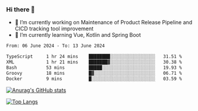### Hi there 👋

- 🔭 I’m currently working on Maintenance of Product Release Pipeline and CICD tracking tool improvement
- 🌱 I’m currently learning Vue, Kotlin and Spring Boot

<!--START_SECTION:waka-->

```txt
From: 06 June 2024 - To: 13 June 2024

TypeScript     1 hr 24 mins    ████████░░░░░░░░░░░░░░░░░   31.51 %
XML            1 hr 21 mins    ███████▓░░░░░░░░░░░░░░░░░   30.38 %
Bash           53 mins         █████░░░░░░░░░░░░░░░░░░░░   19.93 %
Groovy         18 mins         █▓░░░░░░░░░░░░░░░░░░░░░░░   06.71 %
Docker         9 mins          █░░░░░░░░░░░░░░░░░░░░░░░░   03.59 %
```

<!--END_SECTION:waka-->

[![Anurag's GitHub stats](https://github-readme-stats.vercel.app/api?username=yunhao981&show_icons=true&theme=solarized-dark)](https://github.com/anuraghazra/github-readme-stats)

[![Top Langs](https://github-readme-stats.vercel.app/api/top-langs/?username=yunhao981&theme=solarized-dark&layout=compact)](https://github.com/anuraghazra/github-readme-stats)

<!--
**yunhao981/yunhao981** is a ✨ _special_ ✨ repository because its `README.md` (this file) appears on your GitHub profile.

Here are some ideas to get you started:

- 🔭 I’m currently working on Maintenance of Release Pipeline and CICD tracking tool improvement
- 🌱 I’m currently learning Vue, Kotlin and Spring Boot
- 👯 I’m looking to collaborate on ...
- 🤔 I’m looking for help with ...
- 💬 Ask me about ...
- 📫 How to reach me: ...
- 😄 Pronouns: ...
- ⚡ Fun fact: ...
-->


